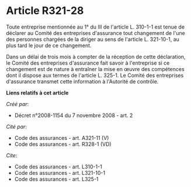 # Article R321-28

Toute entreprise mentionnée au 1° du III de l'article L. 310-1-1 est tenue de déclarer au Comité des entreprises d'assurance
tout changement de l'une des personnes chargées de la diriger au sens de l'article L. 321-10-1, au plus tard le jour de ce
changement. 

Dans un délai de trois mois à compter de la réception de cette déclaration, le Comité des entreprises d'assurance fait savoir
à l'entreprise si ce changement est de nature à entraîner la mise en œuvre des compétences dont il dispose aux termes de
l'article L. 325-1. Le Comité des entreprises d'assurance transmet cette information à l'Autorité de contrôle.

**Liens relatifs à cet article**

_Créé par_:

  - Décret n°2008-1154 du 7 novembre 2008 - art. 2

_Cité par_:

  - Code des assurances - art. A321-11 (V)
  - Code des assurances - art. R328-1 (VD)

_Cite_:

  - Code des assurances - art. L310-1-1
  - Code des assurances - art. L321-10-1
  - Code des assurances - art. L325-1
